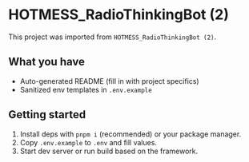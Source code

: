 # HOTMESS_RadioThinkingBot (2)

This project was imported from `HOTMESS_RadioThinkingBot (2)`.

## What you have
- Auto-generated README (fill in with project specifics)
- Sanitized env templates in `.env.example`

## Getting started
1. Install deps with `pnpm i` (recommended) or your package manager.
2. Copy `.env.example` to `.env` and fill values.
3. Start dev server or run build based on the framework.
